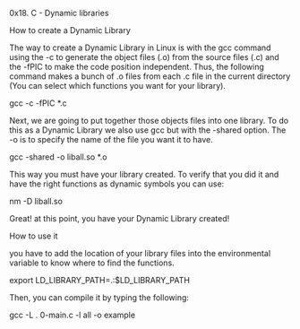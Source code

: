 0x18. C - Dynamic libraries

How to create a Dynamic Library

The way to create a Dynamic Library in Linux is with the gcc command using the -c to generate the object files (.o) from the source files (.c) and the -fPIC to make the code position independent. Thus, the following command makes a bunch of .o files from each .c file in the current directory (You can select which functions you want for your library).

gcc -c -fPIC *.c

Next, we are going to put together those objects files into one library. To do this as a Dynamic Library we also use gcc but with the -shared option. The -o is to specify the name of the file you want it to have.

gcc -shared -o liball.so *.o

This way you must have your library created. To verify that you did it and have the right functions as dynamic symbols you can use:

nm -D liball.so

Great! at this point, you have your Dynamic Library created!

How to use it

you have to add the location of your library files into the environmental variable to know where to find the functions.

export LD_LIBRARY_PATH=.:$LD_LIBRARY_PATH

Then, you can compile it by typing the following:

gcc -L . 0-main.c -l all -o example


